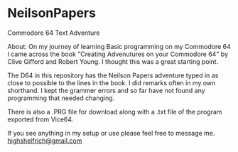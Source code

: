 # NeilsonPapers
Commodore 64 Text Adventure

About: On my journey of learning Basic programming on my Commodore 64 I came across the book "Creating Advenutures on your Commodore 64" by Clive Gifford and Robert Young. I thought this was a great starting point.

The D64 in this repository has the Neilson Papers adventure typed in as close to possible to the lines in the book. I did remarks often in my own shorthand.
I kept the grammer errors and so far have not found any programming that needed changing.

There is also a .PRG file for download along with a .txt file of the program exported from Vice64.

If you see anything in my setup or use please feel free to message me. highshelfrich@gmail.com
